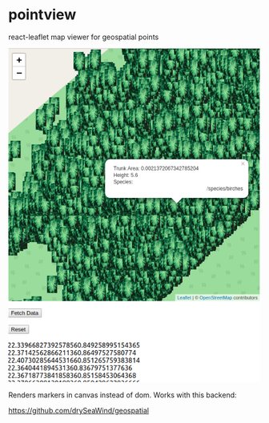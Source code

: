 # pointview
react-leaflet map viewer for geospatial points

![alt text](https://github.com/drySeaWind/pointview/blob/master/src/img/screenshot_pointviewer.png)

Renders markers in canvas instead of dom. Works with this backend:

https://github.com/drySeaWind/geospatial

